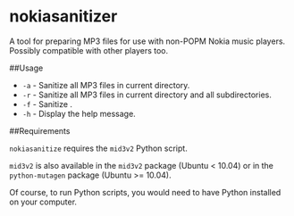 nokiasanitizer
==============

A tool for preparing MP3 files for use with non-POPM Nokia music players. Possibly compatible with other players too.

##Usage

* `-a` - Sanitize all MP3 files in current directory.
* `-r` - Sanitize all MP3 files in current directory and all subdirectories.
* `-f` - Sanitize <file>.
* `-h` - Display the help message.

##Requirements

`nokiasanitize` requires the `mid3v2` Python script.

`mid3v2` is also available in the `mid3v2` package (Ubuntu < 10.04)
or in the `python-mutagen` package (Ubuntu >= 10.04).

Of course, to run Python scripts, you would need to have Python installed
on your computer.